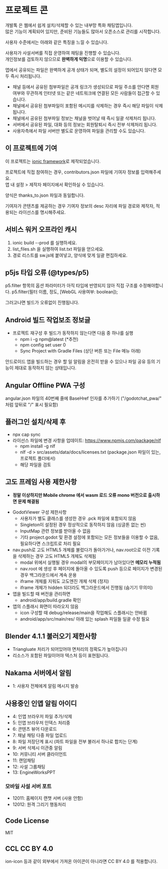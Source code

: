 # 프로젝트 콘
개발톡 은 웹에서 쉽게 설치/삭제할 수 있는 내부망 특화 채팅앱입니다.  
많은 기능이 계획되어 있지만, 준비된 기능들도 많아서 오픈소스로 관리를 시작합니다.

사용자 수준에서는 아래와 같은 특징을 느낄 수 있습니다.

사용자가 사설서버를 직접 운영하여 채팅을 진행할 수 있습니다.  
개인정보를 검토하지 않으므로 **완벽하게 익명**으로 이용할 수 있습니다.

앱에서 공유되는 파일은 완벽하게 공개 상태가 되며, 별도의 설정이 되어있지 않다면 모두 즉시 처리됩니다.
- 채널 등에서 공유된 첨부파일은 공개 링크가 생성되므로 파일 주소를 안다면 회원 여부와 무관하게 인터넷 또는 같은 네트워크에 연결된 모든 사람들이 접근할 수 있습니다.  
- 채널에서 공유된 첨부파일이 포함된 메시지를 삭제하는 경우 즉시 해당 파일이 삭제됩니다.  
- 채널에서 공유된 첨부파일 정보는 채널을 벗어날 때 즉시 일괄 삭제처리 됩니다.  
- 서버에서 공유된 파일, 대화 등의 정보는 회원탈퇴시 즉시 전부 삭제처리 됩니다.
- 사용자측에서 파일 서버만 별도로 운영하여 파일을 관리할 수도 있습니다.

## 이 프로젝트에 기여
이 프로젝트는 [ionic framework](https://ionicframework.com/)로 제작되었습니다.

프로젝트에 직접 참여하는 경우, contributors.json 파일에 기여자 정보를 입력해주세요.  
앱 내 설정 > 제작자 페이지에서 확인하실 수 있습니다.

양식은 thanks_to.json 파일과 동일합니다.

기여자가 콘텐츠를 제공하는 경우 기여자 정보의 desc 자리에 파일 경로와 제작자, 적용되는 라이선스를 명시해주세요.

## 서비스 워커 오프라인 캐시
1. ionic build --prod 를 실행하세요.
2. list_files.sh 을 실행하여 list.txt 파일을 얻으세요.
3. 경로 리스트를 sw.js에 붙여넣고, 양식에 맞게 일괄 편집하세요.

## p5js 타입 오류 (@types/p5)
p5.filter 항목의 옵션 파라미터가 아직 타입에 반영되지 않아 직접 구조를 수정해야합니다.
p5.filter(필터 이름, 정도, [WebGL 사용여부: boolean]);

그러고나면 빌드가 오류없이 진행됩니다.

## Android 빌드 작업보조 정보글
- 프로젝트 재구성 후 빌드가 동작하지 않는다면 다음 중 하나를 실행
  - npm i -g npm@latest (*추천)
  - npm config set user 0
  - Sync Project with Gradle Files (상단 버튼 또는 File 메뉴 아래)

안드로이드 앱을 빌드하는 경우 할 일 알림을 온전히 받을 수 있으나 파일 공유 등의 기능이 제대로 동작하지 않는 상태입니다.

## Angular Offline PWA 구성
angular.json 파일의 40번째 줄에 BaseHref 인자를 추가하기 ("/godotchat_pwa/" 처럼 앞뒤로 "/" 표시 필요함)

## 플러그인 설치/삭제 후
- npx cap sync
- 라이선스 파일에 변경 사항을 업데이트: https://www.npmjs.com/package/nlf
  - npm install -g nlf
  - nlf -d > src/assets/data/docs/licenses.txt (package.json 파일이 있는, 프로젝트 폴더에서)
  - 해당 파일을 검토

## 고도 프레임 사용 제한사항
* **정말 이상하지만 Mobile chrome 에서 wasm 로드 오류 mono 버전으로 출시하면 문제 해결됨**
- GodotViewer 구성 제한사항
  - 사용자가 별도 클래스를 생성한 경우 .pck 파일에 포함되지 않음
  - Singleton이 설정된 경우 정상적으로 동작하지 않음 (싱글톤 없는 씬)
  - InputMap 관련 정보를 받아올 수 없음
  - 기타 project.godot 및 환경 설정에 포함되는 모든 정보들을 이용할 수 없음, 필요하다면 스크립트로 처리 필요
- nav.push로 고도 HTML5 개체를 불렀다가 돌아가거나, nav.root으로 이전 기록을 삭제하는 경우 고도 HTML5 개체도 삭제됨
  - modal 위에서 실행될 경우 modal의 부모페이지가 남아있다면 **메모리 누적됨**
  - nav.root 에 생성 후 페이지에 돌아올 수 있도록 push 등으로 페이지가 변경된 경우 백그라운드에서 계속 운용
  - iframe 개체를 지워도 고도엔진 개체 삭제 (정지)
  - iframe 개체가 hidden 되더라도 백그라운드에서 진행됨 (숨기기 무의미)
- 앱을 빌드할 때 버전을 관리하면
  - android/app/build.gradle 확인
- 앱의 스플래시 화면이 따라오지 않음
  - icon 구성할 때 debug/release/main을 작업해도 스플래시는 안바뀜
  - android/app/src/main/res/ 아래 있는 splash 파일들 일괄 수정 필요

## Blender 4.1.1 불러오기 제한사항
- Triangluate 처리가 되어있어야 면처리의 정확도가 높아집니다
- 리소스가 포함된 파일이어야 텍스처 등이 표현됩니다.

## Nakama 서버에서 알림
- 1: 사용자 전체에게 알림 메시지 발송

## 사용중인 인앱 알림 아이디
- 4: 인앱 브라우저 파일 추가/삭제
- 5: 인앱 브라우저 인덱스 처리중
- 6: 콘텐츠 뷰어 다운로드
- 7: 채널 채팅 다중 파일 업로드
- 8: 파일 저장단계 표시 (파트 파일을 전부 불러서 하나로 합치는 단계)
- 9: 서버 삭제시 이관중 알림
- 10: 커뮤니티 서버 클라이언트
- 11: 랜덤채팅
- 12: 사설 그룹채팅
- 13: EngineWorksPPT

### 모바일 사설 서버 포트
- 12011: 홈페이지 랜챗 서버 (사용 안함)
- 12012: 원격 그리기 행동처리

## Code License
MIT

## CCL CC BY 4.0
ion-icon 등과 같이 외부에서 가져온 아이콘이 아니라면 CC BY 4.0 를 적용합니다.